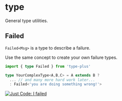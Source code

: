# type

General type utilities.

## Failed

`Failed<Msg>` is a type to describe a failure.

Use the same concept to create your own failure types.

```ts
import { type Failed } from 'type-plus'

type YourComplexType<A,B,C> = A extends B ?
  ... // and many more hard work later...
  : Failed<'you are doing something wrong!'>
```

[![Just Code: I failed][failed-type]][failed-type-url]

[failed-type]: https://img.youtube.com/vi/3pEXVe6KJO4/0.jpg
[failed-type-url]: https://www.youtube.com/live/3pEXVe6KJO4
